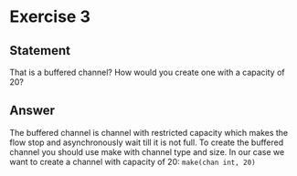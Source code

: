 # Exercise 3

## Statement

That is a buffered channel? How would you create one with a capacity of 20?

## Answer

The buffered channel is channel with restricted capacity which makes the flow stop and asynchronously wait till it is
not full. To create the buffered channel you should use make with channel type and size. In our case we want to create a channel with capacity of 20: `make(chan int, 20)`